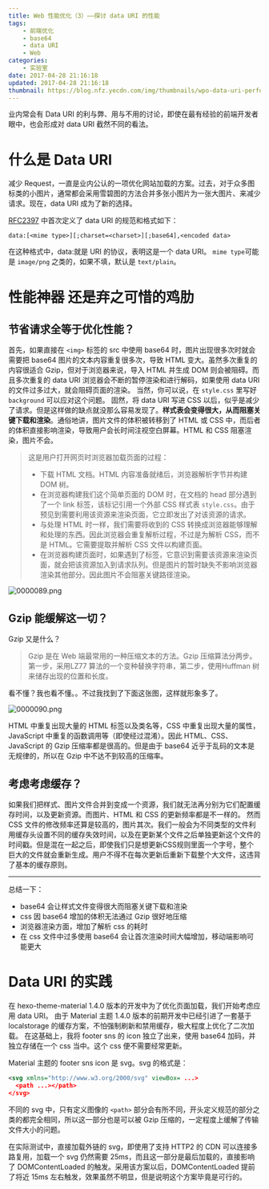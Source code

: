 ```yaml
---
title: Web 性能优化（3）——探讨 data URI 的性能
tags:
    - 前端优化
    - base64
    - data URI
    - Web
categories:
    - 实验室
date: 2017-04-28 21:16:18
updated: 2017-04-28 21:16:18
thumbnail: https://blog.nfz.yecdn.com/img/thumbnails/wpo-data-uri-performance.png!blogth
---
```


业内常会有 Data URI 的利与弊、用与不用的讨论，即使在最有经验的前端开发者眼中，也会形成对 data URI 截然不同的看法。

<!-- more -->

# 什么是 Data URI

减少 Request，一直是业内公认的一项优化网站加载的方案。过去，对于众多图标类的小图片，通常都会采用雪碧图的方法合并多张小图片为一张大图片、来减少请求。现在，data URI 成为了新的选择。

[RFC2397](https://tools.ietf.org/html/rfc2397) 中首次定义了 data URI 的规范和格式如下：

```
data:[<mime type>][;charset=<charset>][;base64],<encoded data>
```

在这种格式中，data:就是 URI 的协议，表明这是一个 data URI。
`mime type`可能是 `image/png` 之类的，如果不填，默认是 `text/plain`。

# 性能神器 还是弃之可惜的鸡肋

## 节省请求全等于优化性能？

首先，如果直接在 `<img>` 标签的 src 中使用 base64 时，图片出现很多次时就会需要把 base64 图片的文本内容重复很多次，导致 HTML 变大。虽然多次重复的内容很适合 Gzip，但对于浏览器来说，导入 HTML 并生成 DOM 则会被阻碍。而且多次重复的 data URI 浏览器会不断的暂停渲染和进行解码，如果使用 data URI 的文件过多过大，就会阻碍页面的渲染。
当然，你可以说，在 `style.css` 里写好 `background` 可以应对这个问题。
固然，将 data URI 写进 CSS 以后，似乎是减少了请求。但是这样做的缺点就没那么容易发现了。**样式表会变得很大，从而阻塞关键下载和渲染**。通俗地讲，图片文件的体积被转移到了 HTML 或 CSS 中，而后者的体积直接影响渲染，导致用户会长时间注视空白屏幕。HTML 和 CSS 阻塞渲染，图片不会。

> 这是用户打开网页时浏览器加载页面的过程：
> - 下载 HTML 文档。HTML 内容准备就绪后，浏览器解析字节并构建 DOM 树。
> - 在浏览器构建我们这个简单页面的 DOM 时，在文档的 head 部分遇到了一个 link 标签，该标记引用一个外部 CSS 样式表 `style.css`。由于预见到需要利用该资源来渲染页面，它立即发出了对该资源的请求。
> - 与处理 HTML 时一样，我们需要将收到的 CSS 转换成浏览器能够理解和处理的东西。因此浏览器会重复解析过程，不过是为解析 CSS，而不是 HTML。它需要提取并解析 CSS 文件以构建页面。
> - 在浏览器构建页面时，如果遇到了<img>标签，它意识到需要该资源来渲染页面，就会把该资源加入到请求队列。但是图片的暂时缺失不影响浏览器渲染其他部分。因此图片不会阻塞关键路径渲染。

![0000089.png](https://i.nfz.yecdn.com/i/0000089.png)

## Gzip 能缓解这一切？

Gzip 又是什么？

> Gzip 是在 Web 端最常用的一种压缩文本的方法。Gzip 压缩算法分两步。第一步，采用LZ77 算法的一个变种替换字符串，第二步，使用Huffman 树来储存出现的位置和长度。

看不懂？我也看不懂。。不过我找到了下面这张图，这样就形象多了。

![0000090.png](https://i.nfz.yecdn.com/i/0000090.png)

HTML 中重复出现大量的 HTML 标签以及类名等，CSS 中重复出现大量的属性，JavaScript 中重复的函数调用等（即使经过混淆）。因此 HTML、CSS、JavaScript 的 Gzip 压缩率都是很高的。但是由于 base64 近乎于乱码的文本是无规律的，所以在 Gzip 中不达不到较高的压缩率。

## 考虑考虑缓存？

如果我们把样式、图片文件合并到变成一个资源，我们就无法再分别为它们配置缓存时间，以及更新资源。而图片、HTML 和 CSS 的更新频率都是不一样的。
然而 CSS 文件的修改频率还算是较高的，图片其次。我们一般会为不同类型的文件利用缓存头设置不同的缓存失效时间，以及在更新某个文件之后单独更新这个文件的时间戳。但是混在一起之后，即使我们只是想更新CSS规则里面一个字号，整个巨大的文件就会重新生成。用户不得不在每次更新后重新下载整个大文件，这违背了基本的缓存原则。

-----

总结一下：

- base64 会让样式文件变得很大而阻塞关键下载和渲染
- css 因 base64 增加的体积无法通过 Gzip 很好地压缩
- 浏览器渲染方面，增加了解析 css 的耗时
- 在 css 文件中过多使用 base64 会让首次渲染时间大幅增加，移动端影响可能更大

# Data URI 的实践

在 hexo-theme-material 1.4.0 版本的开发中为了优化页面加载，我们开始考虑应用 data URI。
由于 Material 主题 1.4.0 版本的前期开发中已经引进了一套基于 localstorage 的缓存方案，不怕强制刷新和禁用缓存，极大程度上优化了二次加载。
在这基础上，我将 footer sns 的 icon 独立了出来，使用 base64 加码，并独立存储在一个 css 当中。这个 css 便不需要经常更新。

Material 主题的 footer sns icon 是 svg。svg 的格式是：

```svg
<svg xmlns="http://www.w3.org/2000/svg" viewBox= ...>
  <path ...></path>
</svg>
```

不同的 svg 中，只有定义图像的 `<path>` 部分会有所不同，开头定义规范的部分之类的都完全相同，所以这一部分也是可以被 Gzip 压缩的，一定程度上缓解了传输文件大小的问题。

在实际测试中，直接加载外链的 svg，即使用了支持 HTTP2 的 CDN 可以连接多路复用，加载一个 svg 仍然需要 25ms，而且这一部分是最后加载的，直接影响了 DOMContentLoaded 的触发。采用该方案以后，DOMContentLoaded 提前了将近 15ms 左右触发，效果虽然不明显，但是说明这个方案毕竟是可行的。
